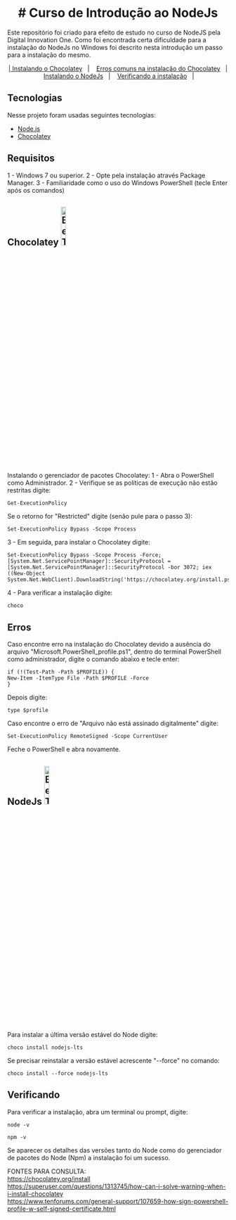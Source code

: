 
<h1 align="center">
# Curso de Introdução ao NodeJs
</h1>

<p>
Este repositório foi criado para efeito de estudo no curso de NodeJS pela Digital Innovation One. Como foi encontrada certa dificuldade para a instalação do NodeJs no Windows foi descrito nesta introdução  um passo para a instalação do mesmo.
</p> 

<p align="center">
  <a href="#chocolatey">| Instalando o Chocolatey</a>&nbsp;&nbsp;&nbsp;|&nbsp;&nbsp;&nbsp;
  <a href="#erros">Erros comuns na instalação do Chocolatey</a>&nbsp;&nbsp;&nbsp;|&nbsp;&nbsp;&nbsp;
  <a href="#nodejs">Instalando o NodeJs</a>&nbsp;&nbsp;&nbsp;|&nbsp;&nbsp;&nbsp;
  <a href="#verificando">Verificando a instalação</a>&nbsp;&nbsp;&nbsp;|&nbsp;&nbsp;&nbsp;
</p>

## Tecnologias

Nesse projeto foram usadas seguintes tecnologias:

- [Node.js](https://nodejs.org/en/)
- [Chocolatey](https://reactjs.org)

## Requisitos

1 - Windows 7 ou superior.
2 - Opte pela instalação através Package Manager. 
3 - Familiaridade como o uso do Windows PowerShell (tecle Enter após os comandos)

## Chocolatey <img alt="BeTheHero" src="https://chocolatey.org/content/images/logo_square.svg" width="15%">

Instalando o gerenciador de pacotes Chocolatey:
1 - Abra o PowerShell como Administrador.
2 - Verifique se as políticas de execução não estão restritas digite:
    
    Get-ExecutionPolicy

Se o retorno for "Restricted" digite (senão pule para o passo 3):

    Set-ExecutionPolicy Bypass -Scope Process

3 - Em seguida, para instalar o Chocolatey digite:

    Set-ExecutionPolicy Bypass -Scope Process -Force; [System.Net.ServicePointManager]::SecurityProtocol = [System.Net.ServicePointManager]::SecurityProtocol -bor 3072; iex ((New-Object System.Net.WebClient).DownloadString('https://chocolatey.org/install.ps1'))

4 - Para verificar a instalação digite:

    choco

## Erros

Caso encontre erro na instalação do Chocolatey devido a ausência do arquivo "Microsoft.PowerShell_profile.ps1", dentro do terminal PowerShell como administrador, digite o comando abaixo e tecle enter:

    if (!(Test-Path -Path $PROFILE)) {
    New-Item -ItemType File -Path $PROFILE -Force
    }

Depois digite:

    type $profile

Caso encontre o erro de "Arquivo não está assinado digitalmente" digite:

    Set-ExecutionPolicy RemoteSigned -Scope CurrentUser

Feche o PowerShell e abra novamente.

## NodeJs <img alt="BeTheHero" src="https://nodejs.org/static/images/logo.svg" width="15%">

Para instalar a última versão estável do Node digite:
    
    choco install nodejs-lts

Se precisar reinstalar a versão estável acrescente "--force" no comando:

    choco install --force nodejs-lts

## Verificando
Para verificar a instalação, abra um terminal ou prompt, digite:

    node -v

    npm -v

Se aparecer os detalhes das versões tanto do Node como do gerenciador de pacotes do Node (Npm) a instalação foi um sucesso.

FONTES PARA CONSULTA:<br>
https://chocolatey.org/install <br>
https://superuser.com/questions/1313745/how-can-i-solve-warning-when-i-install-chocolatey<br>
https://www.tenforums.com/general-support/107659-how-sign-powershell-profile-w-self-signed-certificate.html<br>



